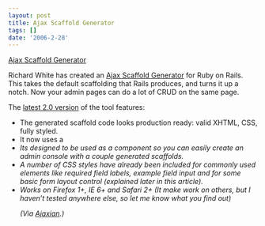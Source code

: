 ```yaml
---
layout: post
title: Ajax Scaffold Generator
tags: []
date: '2006-2-28'
---
```

[Ajax Scaffold Generator](http://ajaxian.com/archives/ajax-scaffold-generator)

Richard White has created an [Ajax Scaffold Generator](http://rubyforge.org/projects/ajaxscaffold/) for Ruby on Rails. This takes the default scaffolding that Rails produces, and turns it up a notch. Now your admin pages can do a lot of CRUD on the same page.

The [latest 2.0 version](http://www.height1percent.com/articles/2006/02/21/on-the-new-ajax-scaffold-generator) of the tool features:

- The generated scaffold code looks production ready: valid XHTML, CSS, fully styled.
- It now uses a _<table>_
- Its designed to be used as a component so you can easily create an admin console with a couple generated scaffolds.
- A number of CSS styles have already been included for commonly used elements like required field labels, example field input and for some basic form layout control (explained later in this article).
- Works on Firefox 1+, IE 6+ and Safari 2+ (It make work on others, but I haven’t tested anywhere else, so let me know what you find out)

(Via [Ajaxian](http://ajaxian.com).)


